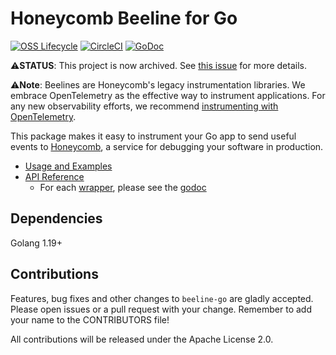 # Honeycomb Beeline for Go

[![OSS Lifecycle](https://img.shields.io/osslifecycle/honeycombio/beeline-go?color=pink)](https://github.com/honeycombio/home/blob/main/honeycomb-oss-lifecycle-and-practices.md)
[![CircleCI](https://circleci.com/gh/honeycombio/beeline-go.svg?style=shield)](https://circleci.com/gh/honeycombio/beeline-go)
[![GoDoc](https://godoc.org/github.com/honeycombio/beeline-go?status.svg)](https://godoc.org/github.com/honeycombio/beeline-go)

⚠️**STATUS**: This project is now archived. See [this issue](https://github.com/honeycombio/beeline-go/issues/449) for more details.

⚠️**Note**: Beelines are Honeycomb's legacy instrumentation libraries. We embrace OpenTelemetry as the effective way to instrument applications. For any new observability efforts, we recommend [instrumenting with OpenTelemetry](https://docs.honeycomb.io/send-data/go/opentelemetry-sdk/).

This package makes it easy to instrument your Go app to send useful events to [Honeycomb](https://www.honeycomb.io), a service for debugging your software in production.
- [Usage and Examples](https://docs.honeycomb.io/getting-data-in/beelines/go-beeline/)
- [API Reference](https://godoc.org/github.com/honeycombio/beeline-go)
  - For each [wrapper](wrappers/), please see the [godoc](https://godoc.org/github.com/honeycombio/beeline-go#pkg-subdirectories)

## Dependencies

Golang 1.19+

## Contributions

Features, bug fixes and other changes to `beeline-go` are gladly accepted. Please
open issues or a pull request with your change. Remember to add your name to the
CONTRIBUTORS file!

All contributions will be released under the Apache License 2.0.
